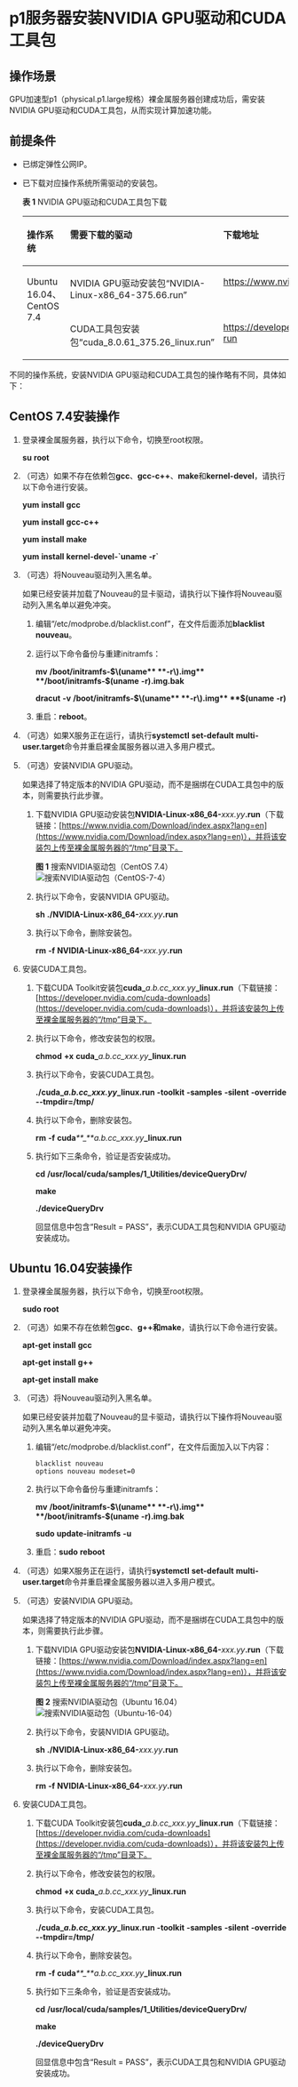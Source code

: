 # p1服务器安装NVIDIA GPU驱动和CUDA工具包<a name="bms_01_0050"></a>

## 操作场景<a name="section263791112917"></a>

GPU加速型p1（physical.p1.large规格）裸金属服务器创建成功后，需安装NVIDIA GPU驱动和CUDA工具包，从而实现计算加速功能。

## 前提条件<a name="section9977817203914"></a>

-   已绑定弹性公网IP。
-   已下载对应操作系统所需驱动的安装包。

    **表 1**  NVIDIA GPU驱动和CUDA工具包下载

    <a name="table3347208202718"></a>
    <table><thead align="left"><tr id="row134516872719"><th class="cellrowborder" valign="top" width="23.232323232323235%" id="mcps1.2.4.1.1"><p id="p19345188102715"><a name="p19345188102715"></a><a name="p19345188102715"></a>操作系统</p>
    </th>
    <th class="cellrowborder" valign="top" width="35.35353535353536%" id="mcps1.2.4.1.2"><p id="p134568142716"><a name="p134568142716"></a><a name="p134568142716"></a>需要下载的驱动</p>
    </th>
    <th class="cellrowborder" valign="top" width="41.41414141414141%" id="mcps1.2.4.1.3"><p id="p1434511872719"><a name="p1434511872719"></a><a name="p1434511872719"></a>下载地址</p>
    </th>
    </tr>
    </thead>
    <tbody><tr id="row0345208172718"><td class="cellrowborder" rowspan="2" valign="top" width="23.232323232323235%" headers="mcps1.2.4.1.1 "><p id="p1834518122713"><a name="p1834518122713"></a><a name="p1834518122713"></a>Ubuntu 16.04、CentOS 7.4</p>
    </td>
    <td class="cellrowborder" valign="top" width="35.35353535353536%" headers="mcps1.2.4.1.2 "><p id="p113450817274"><a name="p113450817274"></a><a name="p113450817274"></a>NVIDIA GPU驱动安装包“NVIDIA-Linux-x86_64-375.66.run”</p>
    </td>
    <td class="cellrowborder" valign="top" width="41.41414141414141%" headers="mcps1.2.4.1.3 "><p id="p1034578142717"><a name="p1034578142717"></a><a name="p1034578142717"></a><a href="https://www.nvidia.com/download/driverResults.aspx/118955/en-us" target="_blank" rel="noopener noreferrer">https://www.nvidia.com/download/driverResults.aspx/118955/en-us</a></p>
    </td>
    </tr>
    <tr id="row10347128122713"><td class="cellrowborder" valign="top" headers="mcps1.2.4.1.1 "><p id="p934514819274"><a name="p934514819274"></a><a name="p934514819274"></a>CUDA工具包安装包“cuda_8.0.61_375.26_linux.run”</p>
    </td>
    <td class="cellrowborder" valign="top" headers="mcps1.2.4.1.2 "><p id="p83467882717"><a name="p83467882717"></a><a name="p83467882717"></a><a href="https://developer.nvidia.com/compute/cuda/8.0/Prod2/local_installers/cuda_8.0.61_375.26_linux-run" target="_blank" rel="noopener noreferrer">https://developer.nvidia.com/compute/cuda/8.0/Prod2/local_installers/cuda_8.0.61_375.26_linux-run</a></p>
    </td>
    </tr>
    </tbody>
    </table>


不同的操作系统，安装NVIDIA GPU驱动和CUDA工具包的操作略有不同，具体如下：

## CentOS 7.4安装操作<a name="section1367919318"></a>

1.  登录裸金属服务器，执行以下命令，切换至root权限。

    **su** **root**

2.  （可选）如果不存在依赖包**gcc**、**gcc-c++**、**make**和**kernel-devel**，请执行以下命令进行安装。

    **yum** **install** **gcc**

    **yum** **install** **gcc-c++**

    **yum** **install** **make**

    **yum** **install** ****kernel-devel-\`uname**** ****-r\`****

3.  （可选）将Nouveau驱动列入黑名单。

    如果已经安装并加载了Nouveau的显卡驱动，请执行以下操作将Nouveau驱动列入黑名单以避免冲突。

    1.  编辑“/etc/modprobe.d/blacklist.conf”，在文件后面添加**blacklist** **nouveau**。
    2.  运行以下命令备份与重建initramfs：

        **mv** **/boot/initramfs-$\(uname** **-r\).img** **/boot/initramfs-$\(uname** **-r\).img.bak**

        **dracut** **-v** **/boot/initramfs-$\(uname** **-r\).img** **$\(uname** **-r\)**

    3.  重启：**reboot**。

4.  （可选）如果X服务正在运行，请执行**systemctl** **set-default** **multi-user.target**命令并重启裸金属服务器以进入多用户模式。
5.  （可选）安装NVIDIA GPU驱动。

    如果选择了特定版本的NVIDIA GPU驱动，而不是捆绑在CUDA工具包中的版本，则需要执行此步骤。

    1.  下载NVIDIA GPU驱动安装包**NVIDIA-Linux-x86\_64-**_xxx.yy_**.run**（下载链接：[https://www.nvidia.com/Download/index.aspx?lang=en](https://www.nvidia.com/Download/index.aspx?lang=en)），并将该安装包上传至裸金属服务器的“/tmp”目录下。

        **图 1**  搜索NVIDIA驱动包（CentOS 7.4）<a name="fig84466243358"></a>  
        ![](figures/搜索NVIDIA驱动包（CentOS-7-4）.png "搜索NVIDIA驱动包（CentOS-7-4）")

    2.  执行以下命令，安装NVIDIA GPU驱动。

        **sh** **./NVIDIA-Linux-x86\_64-**_xxx.yy_**.run**

    3.  执行以下命令，删除安装包。

        **rm** **-f** **NVIDIA-Linux-x86\_64-**_xxx.yy_**.run**

6.  安装CUDA工具包。
    1.  下载CUDA Toolkit安装包**cuda\_**_a.b.cc\_xxx.yy_**\_linux.run**（下载链接：[https://developer.nvidia.com/cuda-downloads](https://developer.nvidia.com/cuda-downloads)），并将该安装包上传至裸金属服务器的“/tmp”目录下。
    2.  执行以下命令，修改安装包的权限。

        **chmod** **+x** ****cuda\_****_a.b.cc\_xxx.yy_****\_linux.run****

    3.  执行以下命令，安装CUDA工具包。

        **./**cuda\_****_a.b.cc\_xxx.yy_****\_linux.run**** **-toolkit** **-samples** **-silent** **-override** **--tmpdir=/tmp/**

    4.  执行以下命令，删除安装包。

        **rm** **-f** **cuda**_**\_**a.b.cc\_xxx.yy_**\_linux.run**

    5.  执行如下三条命令，验证是否安装成功。

        **cd** **/usr/local/cuda/samples/1\_Utilities/deviceQueryDrv/**

        **make**

        **./deviceQueryDrv**

        回显信息中包含“Result = PASS”，表示CUDA工具包和NVIDIA GPU驱动安装成功。



## Ubuntu 16.04安装操作<a name="section108130370"></a>

1.  登录裸金属服务器，执行以下命令，切换至root权限。

    **sudo** **root**

2.  （可选）如果不存在依赖包**gcc**、**g++**和**make**，请执行以下命令进行安装。

    **apt-get** **install** **gcc**

    ****apt-get**** **install** **g++**

    ****apt-get**** **install** **make**

3.  （可选）将Nouveau驱动列入黑名单。

    如果已经安装并加载了Nouveau的显卡驱动，请执行以下操作将Nouveau驱动列入黑名单以避免冲突。

    1.  编辑“/etc/modprobe.d/blacklist.conf”，在文件后面加入以下内容：

        ```
        blacklist nouveau
        options nouveau modeset=0
        ```

    2.  执行以下命令备份与重建initramfs：

        **mv** **/boot/initramfs-$\(uname** **-r\).img** **/boot/initramfs-$\(uname** **-r\).img.bak**

        **sudo** **update-initramfs** **-u**

    3.  重启：**sudo** **reboot**

4.  （可选）如果X服务正在运行，请执行**systemctl** **set-default** **multi-user.target**命令并重启裸金属服务器以进入多用户模式。
5.  （可选）安装NVIDIA GPU驱动。

    如果选择了特定版本的NVIDIA GPU驱动，而不是捆绑在CUDA工具包中的版本，则需要执行此步骤。

    1.  下载NVIDIA GPU驱动安装包**NVIDIA-Linux-x86\_64-**_xxx.yy_**.run**（下载链接：[https://www.nvidia.com/Download/index.aspx?lang=en](https://www.nvidia.com/Download/index.aspx?lang=en)），并将该安装包上传至裸金属服务器的“/tmp”目录下。

        **图 2**  搜索NVIDIA驱动包（Ubuntu 16.04）<a name="fig1963645143612"></a>  
        ![](figures/搜索NVIDIA驱动包（Ubuntu-16-04）.png "搜索NVIDIA驱动包（Ubuntu-16-04）")

    2.  执行以下命令，安装NVIDIA GPU驱动。

        **sh** **./NVIDIA-Linux-x86\_64-**_xxx.yy_**.run**

    3.  执行以下命令，删除安装包。

        **rm** **-f** **NVIDIA-Linux-x86\_64-**_xxx.yy_**.run**

6.  安装CUDA工具包。
    1.  下载CUDA Toolkit安装包**cuda\_**_a.b.cc\_xxx.yy_**\_linux.run**（下载链接：[https://developer.nvidia.com/cuda-downloads](https://developer.nvidia.com/cuda-downloads)），并将该安装包上传至裸金属服务器的“/tmp”目录下。
    2.  执行以下命令，修改安装包的权限。

        **chmod** **+x** ****cuda\_****_a.b.cc\_xxx.yy_**\_linux.run**

    3.  执行以下命令，安装CUDA工具包。

        **./**cuda\_****_a.b.cc\_xxx.yy_****\_linux.run**** **-toolkit** **-samples** **-silent** **-override** **--tmpdir=/tmp/**

    4.  执行以下命令，删除安装包。

        **rm** **-f** **cuda**_**\_**a.b.cc\_xxx.yy_**\_linux.run**

    5.  执行如下三条命令，验证是否安装成功。

        **cd** **/usr/local/cuda/samples/1\_Utilities/deviceQueryDrv/**

        **make**

        **./deviceQueryDrv**

        回显信息中包含“Result = PASS”，表示CUDA工具包和NVIDIA GPU驱动安装成功。



